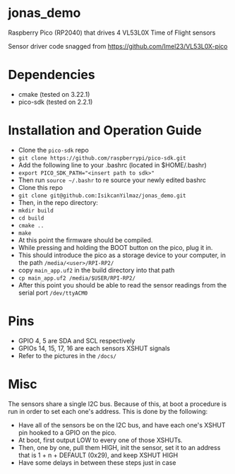 # jonas_demo

Raspberry Pico (RP2040) that drives 4 VL53L0X Time of Flight sensors

Sensor driver code snagged from https://github.com/Imel23/VL53L0X-pico

# Dependencies
- cmake (tested on 3.22.1)
- pico-sdk (tested on 2.2.1)

# Installation and Operation Guide
- Clone the `pico-sdk` repo
- `git clone https://github.com/raspberrypi/pico-sdk.git`
- Add the following line to your .bashrc (located in $HOME/.bashr)
- `export PICO_SDK_PATH="<insert path to sdk>"`
- Then run `source ~/.bashr` to re source your newly edited bashrc
- Clone this repo
- `git clone git@github.com:IsikcanYilmaz/jonas_demo.git`
- Then, in the repo directory:
- `mkdir build`
- `cd build`
- `cmake ..`
- `make`
- At this point the firmware should be compiled.
- While pressing and holding the BOOT button on the pico, plug it in.
- This should introduce the pico as a storage device to your computer, in the path `/media/<user>/RPI-RP2/`
- copy `main_app.uf2` in the build directory into that path
- `cp main_app.uf2 /media/$USER/RPI-RP2/`
- After this point you should be able to read the sensor readings from the serial port `/dev/ttyACM0`

# Pins
- GPIO 4, 5 are SDA and SCL respectively
- GPIOs 14, 15, 17, 16 are each sensors XSHUT signals
- Refer to the pictures in the `/docs/`

# Misc
The sensors share a single I2C bus. Because of this, at boot a procedure is run in order to set each one's address. This is done by the following:

- Have all of the sensors be on the I2C bus, and have each one's XSHUT pin hooked to a GPIO on the pico.
- At boot, first output LOW to every one of those XSHUTs. 
- Then, one by one, pull them HIGH, init the sensor, set it to an address that is 1 + n + DEFAULT (0x29), and keep XSHUT HIGH
- Have some delays in between these steps just in case
